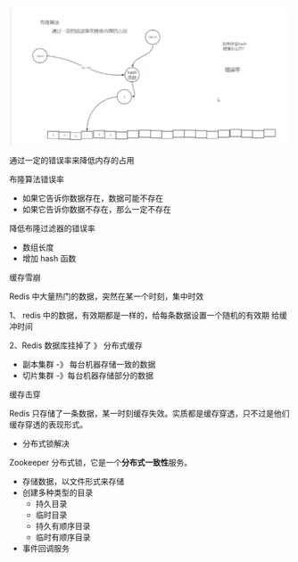 <img src="../../13-图片/image-20201028124553924.png" alt="image-20201028124553924" style="zoom:50%;" />



通过一定的错误率来降低内存的占用

布隆算法错误率

- 如果它告诉你数据存在，数据可能不存在
- 如果它告诉你数据不存在，那么一定不存在

降低布隆过滤器的错误率

- 数组长度
- 增加 hash 函数































缓存雪崩

Redis 中大量热门的数据，突然在某一个时刻，集中时效

1、 redis 中的数据，有效期都是一样的，给每条数据设置一个随机的有效期  给缓冲时间

2、Redis 数据库挂掉了  》 分布式缓存

- 副本集群   -》 每台机器存储一致的数据
- 切片集群 -》每台机器存储部分的数据



缓存击穿

Redis 只存储了一条数据，某一时刻缓存失效。实质都是缓存穿透，只不过是他们缓存穿透的表现形式。



- 分布式锁解决



Zookeeper 分布式锁，它是一个**分布式一致性**服务。



- 存储数据，以文件形式来存储
- 创建多种类型的目录
  - 持久目录
  - 临时目录
  - 持久有顺序目录
  - 临时有顺序目录
- 事件回调服务






























































